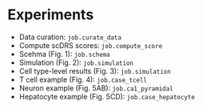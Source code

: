 # Experiments

- Data curation: `job.curate_data`
- Compute scDRS scores: `job.compute_score`
- Scehma (Fig. 1): `job.schema`
- Simulation (Fig. 2): `job.simulation`
-  Cell type-level results (Fig. 3): `job.simulation`
- T cell example (Fig. 4): `job.case_tcell`
- Neuron example (Fig. 5AB):  `job.ca1_pyramidal`
- Hepatocyte example (Fig. 5CD): `job.case_hepatocyte`
